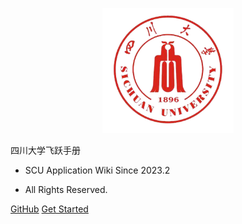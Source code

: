 <p align="center">
  <a href="https://scu-flying.com/">
    <img alt="docsify" src="img/sculogo.png" height="200">
  </a>
</p>


<middle>四川大学飞跃手册</middle>


<!-- > SUSTech Application Wiki -->

- SCU Application Wiki Since 2023.2

- All Rights Reserved.

[GitHub](https://github.com/scu-flying/scuflying)
[Get Started](#四川大学飞跃手册)
